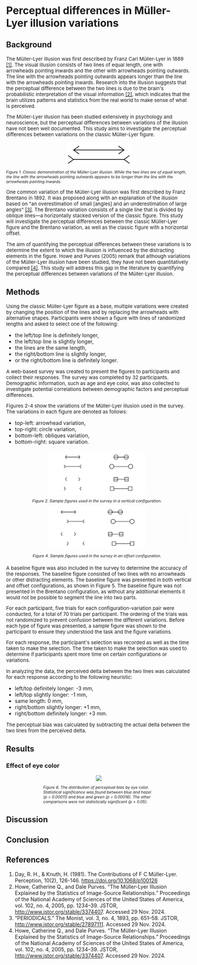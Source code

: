 <style>
  table {
    border-collapse: collapse;
  }
  table, th, td, tbody, thead, tr {
    border: none;
  }
  h1 {
    padding-top: 0;
    margin-top: 0;
  }
  p {
    font-size: 10pt;
  }
  img {
    max-width: 100%;
  }
  .center {
    display: flex;
    align-items: center;
    justify-content: center;
    flex-direction: column;
  }
  .cell {
    width: 50vw;
  }
  .grid-two-col {
    display: grid;
    grid-template-columns: 1fr 1fr;
    gap: 1em;
  }
  .caption {
    font-style: italic;
    font-size: 8pt;
  }
  .pt-1 {
    padding-top: 1em;
  }
  .pt-2 {
    padding-top: 2em;
  }
  .pb-1 {
    padding-bottom: 1em;
  }
  .graph {
    width: 60%;
    margin-left: auto;
    margin-right: auto;
  }
</style>

# Perceptual differences in Müller-Lyer illusion variations

## Background

The Müller-Lyer illusion was first described by Franz Carl Müller-Lyer in 1889 [[1]](#ref-contributions-of-muller-lyer). The visual illusion consists of two lines of equal length, one with arrowheads pointing inwards and the other with arrowheads pointing outwards. The line with the arrowheads pointing outwards appears longer than the line with the arrowheads pointing inwards. Research into the illusion suggests that the perceptual difference between the two lines is due to the brain's probabilistic interpretation of the visual information [[2]](#ref-explained-by-stats), which indicates that the brain utilizes patterns and statistics from the real world to make sense of what is perceived.

The Müller-Lyer illusion has been studied extensively in psychology and neuroscience, but the perceptual differences between variations of the illusion have not been well documented. This study aims to investigate the perceptual differences between variations on the classic Müller-Lyer figure.

<div class="center">
  <img src="./img/muller-lyer-classic.svg" height="64px" />
  <span class="caption pt-1">
    Figure 1. Classic demonstration of the Müller-Lyer illusion. While the two lines are of equal length, the line with the arrowheads pointing outwards appears to be longer than the line with the arrowheads pointing inwards.
  </span>
</div>

One common variation of the Müller-Lyer illusion was first described by Franz Brentano in 1892. It was proposed along with an explanation of the illusion based on "an overestimation of small [angles] and an underestimation of large angles" [[3]](#ref-brentano). The Brentano variation consists of a single line that is divided by oblique lines—a horizontally stacked version of the classic figure. This study will investigate the perceptual differences between the classic Müller-Lyer figure and the Brentano variation, as well as the classic figure with a horizontal offset.

The aim of quantifying the perceptual differences between these variations is to determine the extent to which the illusion is influenced by the distracting elements in the figure. Howe and Purves (2005) remark that although variations of the Müller-Lyer illusion have been studied, they have not been quantitatively compared [[4]](#ref-howe). This study will address this gap in the literature by quantifying the perceptual differences between variations of the Müller-Lyer illusion.

## Methods

Using the classic Müller-Lyer figure as a base, multiple variations were created by changing the position of the lines and by replacing the arrowheads with alternative shapes. Participants were shown a figure with lines of randomized lengths and asked to select one of the following:

- the left/top line is definitely longer,
- the left/top line is slightly longer,
- the lines are the same length,
- the right/bottom line is slightly longer,
- or the right/bottom line is definitely longer.

A web-based survey was created to present the figures to participants and collect their responses. The survey was completed by 32 participants. Demographic information, such as age and eye color, was also collected to investigate potential correlations between demographic factors and perceptual differences.

Figures 2-4 show the variations of the Müller-Lyer illusion used in the survey. The variations in each figure are denoted as follows:

- top-left: arrowhead variation,
- top-right: circle variation,
- bottom-left: obliques variation,
- bottom-right: square variation.

<table>
  <tr>
    <td>
      <div class="center cell">
        <img src="./grouped-samples/vertical.png" height="120px" />
        <span class="caption pt-1">
          Figure 2. Sample figures used in the survey in a vertical configuration.
        </span>
      </div>
    </td>
    <td>
      <div class="center cell">
        <img src="./grouped-samples/brentano.png" height="120px" />
        <span class="caption pt-1">
          Figure 3. Sample figures used in the survey in the Brentano configuration.
        </span>
      </div>
    </td>
  </tr>
  <tr>
    <td>
      <div class="center cell">
        <img src="./grouped-samples/offset.png" height="120px" />
        <span class="caption pt-1">
          Figure 4. Sample figures used in the survey in an offset configuration.
        </span>
      </div>
    </td>
    <td>
      <div class="center cell">
        <img src="./grouped-samples/baseline.png" height="120px" />
        <span class="caption pt-1">
          Figure 5. Sample baseline figures used in the survey in both vertical and offset configurations.
        </span>
      </div>
    </td>
  </tr>
</table>

A baseline figure was also included in the survey to determine the accuracy of the responses. The baseline figure consisted of two lines with no arrowheads or other distracting elements. The baseline figure was presented in both vertical and offset configurations, as shown in Figure 5. The baseline figure was not presented in the Brentano configuration, as without any additional elements it would not be possible to segment the line into two parts.

For each participant, five trials for each configuration-variation pair were conducted, for a total of 70 trials per participant. The ordering of the trials was not randomized to prevent confusion between the different variations. Before each type of figure was presented, a sample figure was shown to the participant to ensure they understood the task and the figure variations.

For each response, the participant's selection was recorded as well as the time taken to make the selection. The time taken to make the selection was used to determine if participants spent more time on certain configurations or variations.

In analyzing the data, the perceived delta between the two lines was calculated for each response according to the following heuristic:

- left/top definitely longer: -3 mm,
- left/top slightly longer: -1 mm,
- same length: 0 mm,
- right/bottom slightly longer: +1 mm,
- right/bottom definitely longer: +3 mm.

The perceptual bias was calculated by subtracting the actual delta between the two lines from the perceived delta.

## Results

### Effect of eye color

<div class="center graph">
  <img src="../analysis/output/perceptual-bias-by-eye-color.png" />
  <span class="caption pt-1">
    Figure 6. The distribution of perceptual bias by eye color. Statistical significance was found between blue and hazel (p = 0.00011) and blue and green (p = 0.00016). The other comparisons were not statistically significant (p > 0.05).
  </span>
</div>

## Discussion

## Conclusion

## References

1. <span id="ref-contributions-of-muller-lyer"></span> Day, R. H., & Knuth, H. (1981). The Contributions of F C Müller-Lyer. Perception, 10(2), 126-146. https://doi.org/10.1068/p100126
2. <span id="ref-explained-by-stats"></span> Howe, Catherine Q., and Dale Purves. “The Müller-Lyer Illusion Explained by the Statistics of Image-Source Relationships.” Proceedings of the National Academy of Sciences of the United States of America, vol. 102, no. 4, 2005, pp. 1234–39. JSTOR, http://www.jstor.org/stable/3374407. Accessed 29 Nov. 2024.
3. <span id="ref-brentano"></span> “PERIODICALS.” The Monist, vol. 3, no. 4, 1893, pp. 651–58. JSTOR, http://www.jstor.org/stable/27897111. Accessed 29 Nov. 2024.
4. <span id="ref-howe"></span>Howe, Catherine Q., and Dale Purves. “The Müller-Lyer Illusion Explained by the Statistics of Image-Source Relationships.” Proceedings of the National Academy of Sciences of the United States of America, vol. 102, no. 4, 2005, pp. 1234–39. JSTOR, http://www.jstor.org/stable/3374407. Accessed 29 Nov. 2024.
